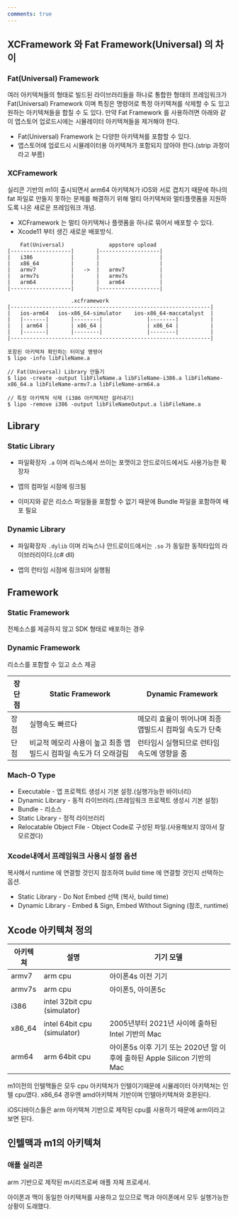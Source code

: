 ```yaml
---
comments: true
---
```


## XCFramework 와 Fat Framework(Universal) 의 차이

### Fat(Universal) Framework

여러 아키텍쳐들의 형태로 빌드된 라이브러리들을 하나로 통합한 형태의 프레임워크가 Fat(Universal) Framework 이며
특징은 명령어로 특정 아키텍쳐를 삭제할 수 도 있고 원하는 아키텍쳐들을 합칠 수 도 있다.
만약 Fat Framework 를 사용하려면 아래와 같이 앱스토어 업로드시에는 시뮬레이터 아키텍쳐들을 제거해야 한다.

- Fat(Universal) Framework 는 다양한 아키텍쳐를 포함할 수 있다.
- 앱스토어에 업로드시 시뮬레이터용 아키텍쳐가 포함되지 않아야 한다.(strip 과정이라고 부름)

### XCFramework

실리콘 기반의 m1이 출시되면서 arm64 아키텍쳐가 iOS와 서로 겹치기 때문에 하나의 fat 파일로 만들지 못하는 문제를 해결하기 위해
멀티 아키텍쳐와 멀티플랫폼을 지원하도록 나온 새로운 프레임워크 개념.

- XCFramework 는 멀티 아키텍쳐나 플랫폼을 하나로 묶어서 배포할 수 있다.
- Xcode11 부터 생긴 새로운 배포방식.

```
    Fat(Universal)              appstore upload
|-------------------|       |-------------------|
|   i386            |       |                   |
|   x86_64          |       |                   |
|   armv7           |   ->  |   armv7           |
|   armv7s          |       |   armv7s          |
|   arm64           |       |   arm64           |
|-------------------|       |-------------------|

                    .xcframework
|---------------------------------------------------------------|
|   ios-arm64   ios-x86_64-simulator    ios-x86_64-maccatalyst  |
|   |-------|       |--------|              |--------|          |
|   | arm64 |       | x86_64 |              | x86_64 |          |
|   |-------|       |--------|              |--------|          |
|---------------------------------------------------------------|
```

```
포함된 아키텍쳐 확인하는 터미널 명령어
$ lipo -info libFileName.a

// Fat(Universal) Library 만들기
$ lipo -create -output libFileName.a libFileName-i386.a libFileName-x86_64.a libFileName-armv7.a libFileName-arm64.a

// 특정 아키텍쳐 삭제 (i386 아키텍쳐만 걸러내기)
$ lipo -remove i386 -output libFileNameOutput.a libFileName.a
```


## Library

### Static Library

* 파일확장자 `.a` 이며 리눅스에서 쓰이는 포맷이고 안드로이드에서도 사용가능한 확장자

* 앱의 컴파일 시점에 링크됨

* 이미지와 같은 리소스 파일들을 포함할 수 없기 때문에 Bundle 파일을 포함하여 배포 필요

### Dynamic Library

* 파일확장자 `.dylib` 이며 리눅스나 안드로이드에서는 `.so` 가 동일한 동적타입의 라이브러리이다.(c# dll)

* 앱의 런타임 시점에 링크되어 실행됨


## Framework

### Static Framework

전체소스를 제공하지 않고 SDK 형태로 배포하는 경우

### Dynamic Framework

리소스를 포함할 수 있고 소스 제공

| 장단점 | Static Framework | Dynamic Framework |
| ---- | ---------------- | ------------ |
| 장점  | 실행속도 빠르다         | 메모리 효율이 뛰어나며 최종 앱빌드시 컴파일 속도가 단축 |
| 단점  | 비교적 메모리 사용이 높고 최종 앱빌드시 컴파일 속도가 더 오래걸림 | 런타임시 실행되므로 런타임 속도에 영향을 줌 |

### Mach-O Type

* Executable - 앱 프로젝트 생성시 기본 설정.(실행가능한 바이너리)
* Dynamic Library - 동적 라이브러리.(프레임워크 프로젝트 생성시 기본 설정)
* Bundle - 리소스
* Static Library - 정적 라이브러리
* Relocatable Object File - Object Code로 구성된 파일.(사용해보지 않아서 잘 모르겠다)

### Xcode내에서 프레임워크 사용시 설정 옵션

복사해서 runtime 에 연결할 것인지 참조하여 build time 에 연결할 것인지 선택하는 옵션.

* Static Library - Do Not Embed 선택 (복사, build time)
* Dynamic Library - Embed & Sign, Embed Without Signing (참조, runtime)

## Xcode 아키텍쳐 정의

| 아키텍쳐 |    설명    |   기기 모델    |
| ------ | --------- | ------------ | 
| armv7  | arm cpu   | 아이폰4s 이전 기기 |
| armv7s | arm cpu   | 아이폰5, 아이폰5c |
| i386   | intel 32bit cpu (simulator) |  |
| x86_64 | intel 64bit cpu (simulator) | 2005년부터 2021년 사이에 출하된 Intel 기반의 Mac |
| arm64  | arm 64bit cpu | 아이폰5s 이후 기기 또는 2020년 말 이후에 출하된 Apple Silicon 기반의 Mac |

m1이전의 인텔맥들은 모두 cpu 아키텍쳐가 인텔이기때문에 시뮬레이터 아키텍쳐는 인텔 cpu였다.
x86_64 경우엔 amd아키텍쳐 기반이며 인텔아키텍쳐와 호환된다.

iOS디바이스들은 arm 아키텍쳐 기반으로 제작된 cpu를 사용하기 때문에 arm이라고 보면 된다.

## 인텔맥과 m1의 아키텍쳐

### 애플 실리콘

arm 기반으로 제작된 m시리즈로써 애플 자체 프로세서.

아이폰과 맥이 동일한 아키텍쳐를 사용하고 있으므로 맥과 아이폰에서 모두 실행가능한 상황이 도래했다.